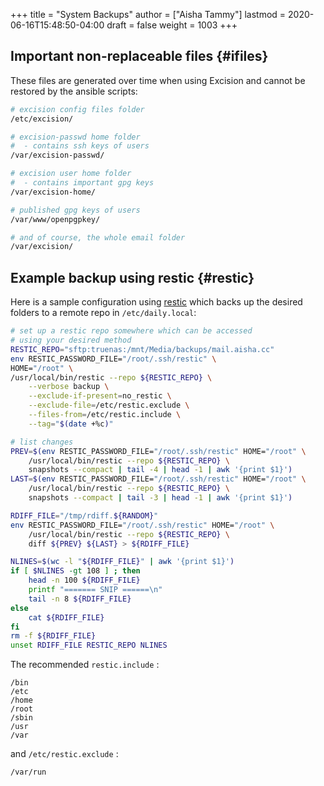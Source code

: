 +++
title = "System Backups"
author = ["Aisha Tammy"]
lastmod = 2020-06-16T15:48:50-04:00
draft = false
weight = 1003
+++

## Important non-replaceable files {#ifiles}

These files are generated over time when using Excision and cannot be restored by the ansible scripts:

```sh
# excision config files folder
/etc/excision/

# excision-passwd home folder
#  - contains ssh keys of users
/var/excision-passwd/

# excision user home folder
#  - contains important gpg keys
/var/excision-home/

# published gpg keys of users
/var/www/openpgpkey/

# and of course, the whole email folder
/var/excision/
```

## Example backup using restic {#restic}

Here is a sample configuration using [restic](https://restic.net/) which backs up the desired folders to a remote repo in `/etc/daily.local`:

```sh
# set up a restic repo somewhere which can be accessed
# using your desired method
RESTIC_REPO="sftp:truenas:/mnt/Media/backups/mail.aisha.cc"
env RESTIC_PASSWORD_FILE="/root/.ssh/restic" \
HOME="/root" \
/usr/local/bin/restic --repo ${RESTIC_REPO} \
	--verbose backup \
	--exclude-if-present=no_restic \
	--exclude-file=/etc/restic.exclude \
	--files-from=/etc/restic.include \
	--tag="$(date +%c)"

# list changes
PREV=$(env RESTIC_PASSWORD_FILE="/root/.ssh/restic" HOME="/root" \
	/usr/local/bin/restic --repo ${RESTIC_REPO} \
	snapshots --compact | tail -4 | head -1 | awk '{print $1}')
LAST=$(env RESTIC_PASSWORD_FILE="/root/.ssh/restic" HOME="/root" \
	/usr/local/bin/restic --repo ${RESTIC_REPO} \
	snapshots --compact | tail -3 | head -1 | awk '{print $1}')

RDIFF_FILE="/tmp/rdiff.${RANDOM}"
env RESTIC_PASSWORD_FILE="/root/.ssh/restic" HOME="/root" \
	/usr/local/bin/restic --repo ${RESTIC_REPO} \
	diff ${PREV} ${LAST} > ${RDIFF_FILE}

NLINES=$(wc -l "${RDIFF_FILE}" | awk '{print $1}')
if [ $NLINES -gt 108 ] ; then
	head -n 100 ${RDIFF_FILE}
	printf "======= SNIP ======\n"
	tail -n 8 ${RDIFF_FILE}
else
	cat ${RDIFF_FILE}
fi
rm -f ${RDIFF_FILE}
unset RDIFF_FILE RESTIC_REPO NLINES
```

The recommended `restic.include` :
```
/bin
/etc
/home
/root
/sbin
/usr
/var
```

and `/etc/restic.exclude` :
```
/var/run
```